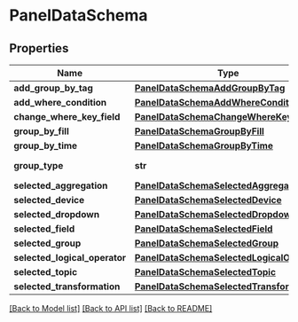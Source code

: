 # PanelDataSchema

## Properties
Name | Type | Description | Notes
------------ | ------------- | ------------- | -------------
**add_group_by_tag** | [**PanelDataSchemaAddGroupByTag**](PanelDataSchemaAddGroupByTag.md) |  | [optional] 
**add_where_condition** | [**PanelDataSchemaAddWhereCondition**](PanelDataSchemaAddWhereCondition.md) |  | [optional] 
**change_where_key_field** | [**PanelDataSchemaChangeWhereKeyField**](PanelDataSchemaChangeWhereKeyField.md) |  | [optional] 
**group_by_fill** | [**PanelDataSchemaGroupByFill**](PanelDataSchemaGroupByFill.md) |  | [optional] 
**group_by_time** | [**PanelDataSchemaGroupByTime**](PanelDataSchemaGroupByTime.md) |  | [optional] 
**group_type** | **str** | Group type(device/network) | [optional] 
**selected_aggregation** | [**PanelDataSchemaSelectedAggregation**](PanelDataSchemaSelectedAggregation.md) |  | [optional] 
**selected_device** | [**PanelDataSchemaSelectedDevice**](PanelDataSchemaSelectedDevice.md) |  | [optional] 
**selected_dropdown** | [**PanelDataSchemaSelectedDropdown**](PanelDataSchemaSelectedDropdown.md) |  | [optional] 
**selected_field** | [**PanelDataSchemaSelectedField**](PanelDataSchemaSelectedField.md) |  | [optional] 
**selected_group** | [**PanelDataSchemaSelectedGroup**](PanelDataSchemaSelectedGroup.md) |  | [optional] 
**selected_logical_operator** | [**PanelDataSchemaSelectedLogicalOperator**](PanelDataSchemaSelectedLogicalOperator.md) |  | [optional] 
**selected_topic** | [**PanelDataSchemaSelectedTopic**](PanelDataSchemaSelectedTopic.md) |  | [optional] 
**selected_transformation** | [**PanelDataSchemaSelectedTransformation**](PanelDataSchemaSelectedTransformation.md) |  | [optional] 

[[Back to Model list]](../README.md#documentation-for-models) [[Back to API list]](../README.md#documentation-for-api-endpoints) [[Back to README]](../README.md)


